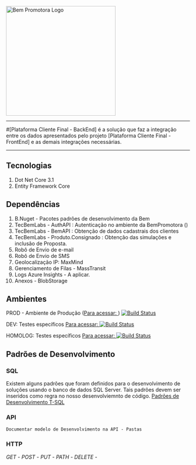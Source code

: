 <img width="300" src="https://www.bempromotora.com.br/wp-content/uploads/2019/12/logo-bem.png" alt="Bem Promotora Logo" />

<hr/>
#[Plataforma Cliente Final - BackEnd]
 é a solução que faz a integração entre os dados apresentados 
pelo projeto [Plataforma Cliente Final - FrontEnd] e as demais integrações necessárias.

<hr/>

## Tecnologias

1. Dot Net Core 3.1
2. Entity Framework Core

## Dependências

1. B.Nuget - Pacotes padrões de desenvolvimento da Bem
2. TecBemLabs - AuthAPI : Autenticação no ambiente da BemPromotora ()
3. TecBemLabs - BemAPI : Obtenção de dados cadastrais dos clientes
4. TecBemLabs - Produto.Consignado : Obtenção das simulações e inclusão de Proposta.
5. Robô de Envio de e-mail
6. Robô de Envio de SMS
7. Geolocalização IP: MaxMind
8. Gerenciamento de Filas - MassTransit
9. Logs Azure Insights - A aplicar. 
10. Anexos - BlobStorage

## Ambientes

PROD - Ambiente de Produção ([Para acessar: ](http://clientefinalback.azurewebsites.net/))
[![Build Status](https://dev.azure.com/tecbem/Plataforma%20Cliente%20Final%20-%20Back/_apis/build/status/clientefinalback%20-%20prod%20-%20CI?branchName=master)](https://dev.azure.com/tecbem/Plataforma%20Cliente%20Final%20-%20Back/_build/latest?definitionId=7&branchName=master)

DEV: Testes específicos [Para acessar: ](https://clientefinalback-develop.azurewebsites.net/)
[![Build Status](https://dev.azure.com/tecbem/Plataforma%20Cliente%20Final%20-%20Back/_apis/build/status/clientefinalback%20-%20develop%20-%20CI?branchName=dev)](https://dev.azure.com/tecbem/Plataforma%20Cliente%20Final%20-%20Back/_build/latest?definitionId=8&branchName=dev)

HOMOLOG: Testes específicos [Para acessar: ](https://clientefinalback-homolog.azurewebsites.net/)
[![Build Status](https://dev.azure.com/tecbem/Plataforma%20Cliente%20Final%20-%20Back/_apis/build/status/clientefinalback%20-%20homolog%20-%20CI?branchName=homolog)](https://dev.azure.com/tecbem/Plataforma%20Cliente%20Final%20-%20Back/_build/latest?definitionId=9&branchName=homolog)

## Padrões de Desenvolvimento

### SQL

Existem alguns padrões que foram definidos para o desenvolvimento de soluções usando o banco de dados SQL Server. Tais padrões devem ser inseridos como regra no nosso desenvolviemnto de código. [Padrões de Desenvolvimento T-SQL](https://conhecimento.bempromotora.com.br/pages/viewpage.action?pageId=39815615)

### API

    Documentar modelo de Desenvolvimento na API - Pastas


### HTTP

*GET* - 
*POST* -
*PUT* - 
*PATH* -
*DELETE* - 